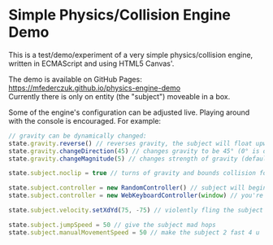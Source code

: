 # Simple Physics/Collision Engine Demo #

This is a test/demo/experiment of a very simple physics/collision engine, written in ECMAScript and using HTML5 Canvas'.

The demo is available on GitHub Pages: <https://mfederczuk.github.io/physics-engine-demo>  
Currently there is only on entity (the "subject") moveable in a box.

Some of the engine's configuration can be adjusted live. Playing around with the console is encouraged. For example:

```javascript
// gravity can be dynamically changed:
state.gravity.reverse() // reverses gravity, the subject will float upwards
state.gravity.changeDirection(45) // changes gravity to be 45° (0° is downwards), the subject will move to the right
state.gravity.changeMagnitude(5) // changes strength of gravity (default is 0.5), jumping won't gain as much height

state.subject.noclip = true // turns of gravity and bounds collision for the subject

state.subject.controller = new RandomController() // subject will begin to move randomly
state.subject.controller = new WebKeyboardController(window) // you're back in control of the subject

state.subject.velocity.setXdYd(75, -75) // violently fling the subject into the upper right corner

state.subject.jumpSpeed = 50 // give the subject mad hops
state.subject.manualMovementSpeed = 50 // make the subject 2 fast 4 u
```
